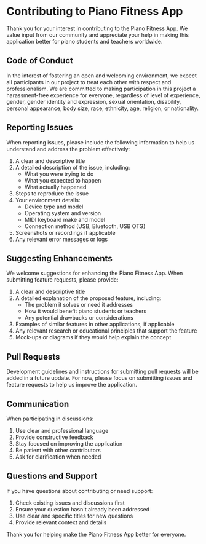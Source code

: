 # Contributing to Piano Fitness App

Thank you for your interest in contributing to the Piano Fitness App. We value input from our community and appreciate your help in making this application better for piano students and teachers worldwide.

## Code of Conduct

In the interest of fostering an open and welcoming environment, we expect all participants in our project to treat each other with respect and professionalism. We are committed to making participation in this project a harassment-free experience for everyone, regardless of level of experience, gender, gender identity and expression, sexual orientation, disability, personal appearance, body size, race, ethnicity, age, religion, or nationality.

## Reporting Issues

When reporting issues, please include the following information to help us understand and address the problem effectively:

1. A clear and descriptive title
2. A detailed description of the issue, including:
   - What you were trying to do
   - What you expected to happen
   - What actually happened
3. Steps to reproduce the issue
4. Your environment details:
   - Device type and model
   - Operating system and version
   - MIDI keyboard make and model
   - Connection method (USB, Bluetooth, USB OTG)
5. Screenshots or recordings if applicable
6. Any relevant error messages or logs

## Suggesting Enhancements

We welcome suggestions for enhancing the Piano Fitness App. When submitting feature requests, please provide:

1. A clear and descriptive title
2. A detailed explanation of the proposed feature, including:
   - The problem it solves or need it addresses
   - How it would benefit piano students or teachers
   - Any potential drawbacks or considerations
3. Examples of similar features in other applications, if applicable
4. Any relevant research or educational principles that support the feature
5. Mock-ups or diagrams if they would help explain the concept

## Pull Requests

Development guidelines and instructions for submitting pull requests will be added in a future update. For now, please focus on submitting issues and feature requests to help us improve the application.

## Communication

When participating in discussions:

1. Use clear and professional language
2. Provide constructive feedback
3. Stay focused on improving the application
4. Be patient with other contributors
5. Ask for clarification when needed

## Questions and Support

If you have questions about contributing or need support:

1. Check existing issues and discussions first
2. Ensure your question hasn't already been addressed
3. Use clear and specific titles for new questions
4. Provide relevant context and details

Thank you for helping make the Piano Fitness App better for everyone.
